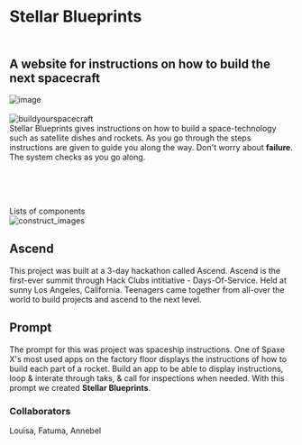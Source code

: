 # Stellar Blueprints 
## <br>A website for instructions on how to build the next spacecraft</br>

![image](https://github.com/user-attachments/assets/0b94655e-a399-4b47-8056-265fb99f428b)
<br> </br>
![buildyourspacecraft](https://github.com/user-attachments/assets/f7cd29bc-13e2-4eff-b640-4f92d888f58f)
<br>Stellar Blueprints gives instructions on how to build a space-technology such as satellite dishes and rockets. As you go through the steps instructions are given to guide you along the way. Don't worry about **failure**. The system checks as you go along.</br>

<br></br>

<br>Lists of components</br>
![construct_images](https://github.com/user-attachments/assets/7320c0e7-0bbb-43ea-b687-88ce300b27d9)

## Ascend
This project was built at a 3-day hackathon called Ascend. Ascend is the first-ever summit through Hack Clubs intitiative - Days-Of-Service. Held at sunny Los Angeles, California. Teenagers came together from all-over the world to build projects and ascend to the next level.

## Prompt
The prompt for this was project was spaceship instructions. One of Spaxe X's most used apps on the factory floor displays the instructions of how to build each part of a rocket. Build an app to be able to display instructions, loop & interate through taks, & call for inspections when needed. With this prompt we created **Stellar Blueprints**.

### Collaborators
Louisa, Fatuma, Annebel
